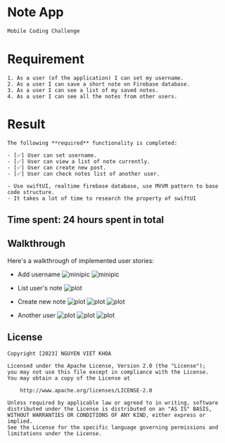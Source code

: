 # Note App
```bash
Mobile Coding Challenge
```
# Requirement

```
1. As a user (of the application) I can set my username.
2. As a user I can save a short note on Firebase database.
3. As a user I can see a list of my saved notes.
4. As a user I can see all the notes from other users.
```

# Result

```
The following **required** functionality is completed:

- [✅] User can set username.
- [✅] User can view a list of note currently.
- [✅] User can create new post.
- [✅] User can check notes list of another user.

- Use swiftUI, realtime firebase database, use MVVM pattern to base code structure.
- It takes a lot of time to research the property of swiftUI
```
## Time spent: **24** hours spent in total



## Walkthrough
Here's a walkthrough of implemented user stories:

- Add username 
![minipic](./Demo/1.png)
![minipic](./Demo/2.png)

- List user's note 
![plot](./Demo/3.png)

- Create new note
![plot](./Demo/3.png)
![plot](./Demo/4.png)
![plot](./Demo/5.png)

- Another user
![plot](./Demo/6.png)
![plot](./Demo/7.png)
![plot](./Demo/8.png)

## License

    Copyright [2023] NGUYEN VIET KHOA

    Licensed under the Apache License, Version 2.0 (the "License");
    you may not use this file except in compliance with the License.
    You may obtain a copy of the License at

        http://www.apache.org/licenses/LICENSE-2.0

    Unless required by applicable law or agreed to in writing, software
    distributed under the License is distributed on an "AS IS" BASIS,
    WITHOUT WARRANTIES OR CONDITIONS OF ANY KIND, either express or implied.
    See the License for the specific language governing permissions and
    limitations under the License.
